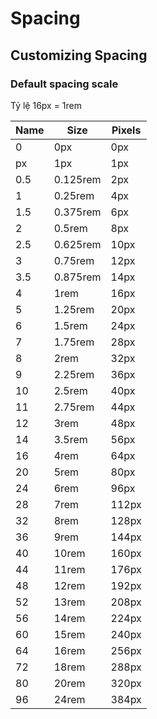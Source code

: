 # Spacing


Customizing Spacing
------------------

### Default spacing scale

Tỷ lệ 16px = 1rem

| Name | Size     | Pixels |
|------|----------|--------|
| 0	   | 0px      | 0px    |
| px	  | 1px      | 1px    |
| 0.5  | 0.125rem | 2px    |
| 1	   | 0.25rem  | 4px    |
| 1.5	 | 0.375rem | 6px    |
| 2	   | 0.5rem   | 8px    |
| 2.5	 | 0.625rem | 10px   |
| 3	   | 0.75rem  | 12px   |
| 3.5	 | 0.875rem | 14px   |
| 4	   | 1rem     | 16px   |
| 5	   | 1.25rem  | 20px   |
| 6	   | 1.5rem   | 24px   |
| 7	   | 1.75rem  | 28px   |
| 8	   | 2rem     | 32px   |
| 9	   | 2.25rem  | 36px   |
| 10	  | 2.5rem   | 40px   |
| 11	  | 2.75rem  | 44px   |
| 12	  | 3rem     | 48px   |
| 14	  | 3.5rem   | 56px   |
| 16	  | 4rem     | 64px   |
| 20	  | 5rem     | 80px   |
| 24	  | 6rem     | 96px   |
| 28	  | 7rem     | 112px  |
| 32	  | 8rem     | 128px  |
| 36	  | 9rem     | 144px  |
| 40	  | 10rem    | 160px  |
| 44	  | 11rem    | 176px  |
| 48	  | 12rem    | 192px  |
| 52	  | 13rem    | 208px  |
| 56	  | 14rem    | 224px  |
| 60	  | 15rem    | 240px  |
| 64	  | 16rem    | 256px  |
| 72	  | 18rem    | 288px  |
| 80	  | 20rem    | 320px  |
| 96	  | 24rem    | 384px  |